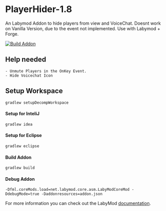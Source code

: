 # PlayerHider-1.8


An Labymod Addon to hide players from view and VoiceChat.
Doesnt work on Vanilla Version, due to the event not implemented. Use with Labymod + Forge.

[![Build Addon](https://github.com/PrincessAkira/PlayerHider-1.8/actions/workflows/release.yml/badge.svg)](https://github.com/PrincessAkira/PlayerHider-1.8/actions/workflows/release.yml)

## Help needed

```
- Unmute Players in the OnKey Event.
- Hide Voicechat Icon
```

## Setup Workspace

```
gradlew setupDecompWorkspace 
```

#### Setup for InteliJ

```
gradlew idea
```

#### Setup for Eclipse

```
gradlew eclipse
```

#### Build Addon

```
gradlew build 
```

#### Debug Addon

```
-Dfml.coreMods.load=net.labymod.core.asm.LabyModCoreMod -DdebugMode=true -Daddonresources=addon.json
```

For more information you can check out the
LabyMod [documentation](https://docs.labymod.net/pages/create-addons/introduction/).
